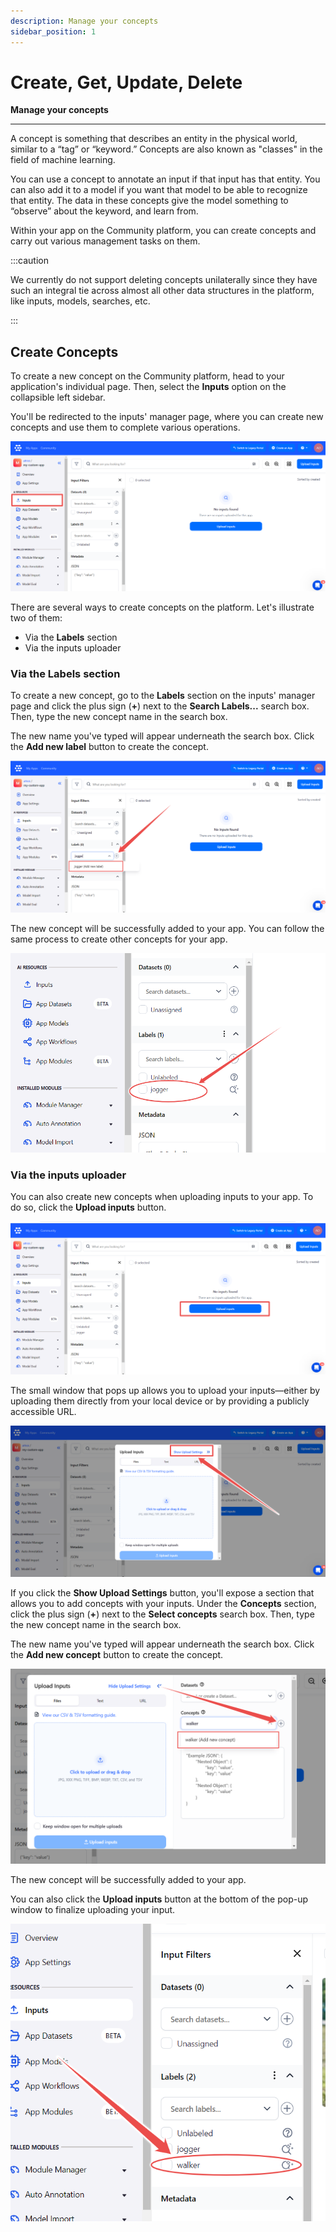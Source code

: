 ```yaml
---
description: Manage your concepts
sidebar_position: 1
---
```


# Create, Get, Update, Delete

**Manage your concepts**
<hr />

A concept is something that describes an entity in the physical world, similar to a “tag” or “keyword.” Concepts are also known as "classes" in the field of machine learning.

You can use a concept to annotate an input if that input has that entity. You can also add it to a model if you want that model to be able to recognize that entity. The data in these concepts give the model something to “observe” about the keyword, and learn from.

Within your app on the Community platform, you can create concepts and carry out various management tasks on them. 

:::caution

We currently do not support deleting concepts unilaterally since they have such an integral tie across almost all other data structures in the platform, like inputs, models, searches, etc.

:::

## Create Concepts

To create a new concept on the Community platform, head to your application's individual page. Then, select the **Inputs** option on the collapsible left sidebar.

You'll be redirected to the inputs' manager page, where you can create new concepts and use them to complete various operations. 

![](/img/community_2/inputs_viewer_page.png)

There are several ways to create concepts on the platform. Let's illustrate two of them:

- Via the **Labels** section
- Via the inputs uploader

### Via the **Labels** section

To create a new concept, go to the **Labels** section on the inputs' manager page and click the plus sign (**+**) next to the **Search Labels...** search box. Then, type the new concept name in the search box.

The new name you've typed will appear underneath the search box. Click the **Add new label** button to create the concept. 

![](/img/community_2/add_concept.png)

The new concept will be successfully added to your app. You can follow the same process to create other concepts for your app.

![](/img/community_2/new_concept_added.png)

### Via the inputs uploader

You can also create new concepts when uploading inputs to your app. To do so, click the **Upload inputs** button. 

![](/img/community_2/concepts_upload_inputs.png)

The small window that pops up allows you to upload your inputs—either by uploading them directly from your local device or by providing a publicly accessible URL.

![](/img/community_2/concepts_show_upload_settings.png)

If you click the **Show Upload Settings** button, you'll expose a section that allows you to add concepts with your inputs. Under the **Concepts** section, click the plus sign (**+**) next to the **Select concepts** search box. Then, type the new concept name in the search box.

The new name you've typed will appear underneath the search box. Click the **Add new concept** button to create the concept. 

![](/img/community_2/concepts_upload_inputs_new_concepts.png)

The new concept will be successfully added to your app.

You can also click the **Upload inputs** button at the bottom of the pop-up window to finalize uploading your input.

![](/img/community_2/concepts_newly_added_concept.png)



